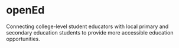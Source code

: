 # openEd
Connecting college-level student educators with local primary and secondary education students to provide more accessible education opportunities.
